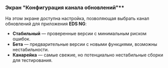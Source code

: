 ### Экран "Конфигурация канала обновлений"**

На этом экране доступна настройка, позволяющая выбрать канал обновлений для приложения **EDS NG**:
-   **Стабильный** — проверенные версии с минимальным риском ошибок.
-   **Бета** — предварительные версии с новыми функциями, возможны нестабильности.
-   **Канарейка** — самые свежие, но потенциально нестабильные сборки для тестирования.